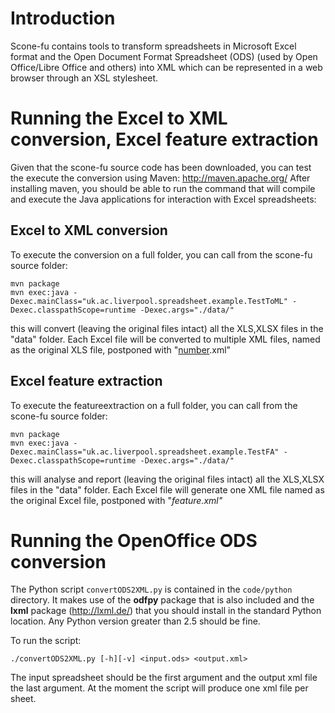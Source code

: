 # Introduction #
Scone-fu contains tools to transform spreadsheets in Microsoft Excel format and the Open Document Format Spreadsheet (ODS) (used by Open Office/Libre Office and others) into XML which can be represented in a web browser through an XSL
stylesheet.

# Running the Excel to XML conversion, Excel feature extraction #

Given that the scone-fu source code has been downloaded, you can test the execute the conversion using Maven:
http://maven.apache.org/
After installing maven, you should be able to run the command that will compile and execute the Java applications for interaction with Excel spreadsheets:

## Excel to XML conversion ##

To execute the conversion on a full folder, you can call from the scone-fu source folder:

```
mvn package
mvn exec:java -Dexec.mainClass="uk.ac.liverpool.spreadsheet.example.TestToML" -Dexec.classpathScope=runtime -Dexec.args="./data/"
```

this will convert (leaving the original files intact) all the XLS,XLSX files in the "data" folder.
Each Excel file will be converted to multiple XML files, named as the original XLS file, postponed with "[number](sheet.md).xml"

## Excel feature extraction ##


To execute the featureextraction on a full folder, you can call from the scone-fu source folder:

```
mvn package
mvn exec:java -Dexec.mainClass="uk.ac.liverpool.spreadsheet.example.TestFA" -Dexec.classpathScope=runtime -Dexec.args="./data/"
```

this will analyse and report (leaving the original files intact) all the XLS,XLSX files in the "data" folder.
Each Excel file will generate one XML file named as the original Excel file, postponed with "_feature.xml"_

# Running the OpenOffice ODS conversion #
The Python script `convertODS2XML.py` is contained in the `code/python` directory. It makes use of the **odfpy** package that is also included and the **lxml** package (http://lxml.de/) that you should install in the standard Python location. Any Python version greater than 2.5 should be fine.

To run the script:
```
./convertODS2XML.py [-h][-v] <input.ods> <output.xml>
```
The input spreadsheet should be the first argument and the output xml file the last argument. At the moment the script will produce one xml file per sheet.